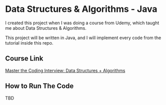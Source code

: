 # Data Structures & Algorithms - Java

I created this project when I was doing a course from Udemy, which taught me about Data Structures & Algorithms.

This project will be written in Java, and I will implement every code from the tutorial inside this repo.

## Course Link

[Master the Coding Interview: Data Structures + Algorithms](https://www.udemy.com/course/master-the-coding-interview-data-structures-algorithms/)

## How to Run The Code

TBD
